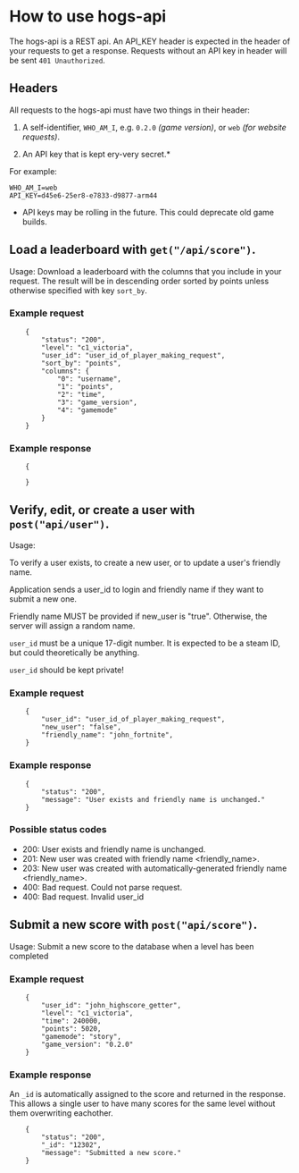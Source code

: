 # How to use hogs-api 
The hogs-api is a REST api. An API_KEY header is expected in the header of your requests to get a response. Requests without an API key in header will be sent `401 Unauthorized`.

## Headers
All requests to the hogs-api must have two things in their header:

1. A self-identifier, `WHO_AM_I`, e.g. `0.2.0` *(game version)*, or `web` *(for website requests)*.

2. An API key that is kept ery-very secret.\*

For example:

```
WHO_AM_I=web
API_KEY=d45e6-25er8-e7833-d9877-arm44
```

* API keys may be rolling in the future. This could deprecate old game builds.

## Load a leaderboard with `get("/api/score")`.
Usage: Download a leaderboard with the columns that you include in your request. The result will be in descending order sorted by points unless otherwise specified with key `sort_by`. 
### Example request
```
    {
        "status": "200",
        "level": "c1_victoria",
        "user_id": "user_id_of_player_making_request",
        "sort_by": "points",
        "columns": {
            "0": "username",
            "1": "points",
            "2": "time",
            "3": "game_version",
            "4": "gamemode"
        }
    }
```

### Example response
```
    {

    }
```

## Verify, edit, or create a user with `post("api/user")`.

Usage:

To verify a user exists, to create a new user, or to update a user's friendly name.

Application sends a user_id to login and friendly name if they want to submit a new one.

Friendly name MUST be provided if new_user is "true". Otherwise, the server will assign a random name.

`user_id` must be a unique 17-digit number. It is expected to be a steam ID, but could theoretically be anything.

`user_id` should be kept private!

### Example request 

```
    {
        "user_id": "user_id_of_player_making_request",
        "new_user": "false",
        "friendly_name": "john_fortnite",
    }
```

### Example response

```
    {
        "status": "200",
        "message": "User exists and friendly name is unchanged."
    }
```

### Possible status codes

* 200: User exists and friendly name is unchanged.
* 201: New user was created with friendly name <friendly_name>.
* 203: New user was created with automatically-generated friendly name <friendly_name>.
* 400: Bad request. Could not parse request.
* 400: Bad request. Invalid user_id

## Submit a new score with `post("api/score")`.

Usage: Submit a new score to the database when a level has been completed

### Example request 

```
    {
        "user_id": "john_highscore_getter",
        "level": "c1_victoria",
        "time": 240000,
        "points": 5020,
        "gamemode": "story",
        "game_version": "0.2.0"
    }
```

### Example response

An `_id` is automatically assigned to the score and returned in the response. This allows a single user to have many scores for the same level without them overwriting eachother.

```
    {
        "status": "200",
        "_id": "12302",
        "message": "Submitted a new score."
    }
```